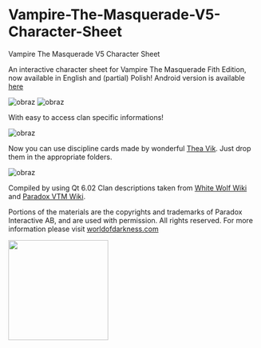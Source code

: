 # Vampire-The-Masquerade-V5-Character-Sheet
Vampire The Masquerade V5 Character Sheet

An interactive character sheet for Vampire The Masquerade Fith Edition, now available in English and (partial) Polish!
Android version is available [here](https://github.com/Pkow1999/vtm_sheet_androidPort)

![obraz](https://github.com/Pkow1999/Vampire-The-Masquerade-V5-Character-Sheet/assets/72875240/8e474c47-6385-4a52-b451-52d07b0914a5)
![obraz](https://github.com/Pkow1999/Vampire-The-Masquerade-V5-Character-Sheet/assets/72875240/14a84108-31d3-4c5d-999c-031132d21521)


With easy to access clan specific informations!

![obraz](https://github.com/Pkow1999/Vampire-The-Masquerade-V5-Character-Sheet/assets/72875240/1493da9c-4944-4bc0-8bd5-eabd7dc704c3)


Now you can use discipline cards made by wonderful [Thea Vik](https://www.storytellersvault.com/browse.php?author=Thea%20Vik). Just drop them in the appropriate folders.

![obraz](https://github.com/Pkow1999/Vampire-The-Masquerade-V5-Character-Sheet/assets/72875240/52e4b085-b603-49a9-a836-4434e80900b3)



Compiled by using Qt 6.02
Clan descriptions taken from [White Wolf Wiki](https://whitewolf.fandom.com/wiki/Main_Page) and [Paradox VTM Wiki](https://vtm.paradoxwikis.com/VTM_Wiki).

Portions of the materials are the copyrights and trademarks of Paradox Interactive AB, and are used with permission. All rights reserved. For more information please visit [worldofdarkness.com](https://www.worldofdarkness.com/)


<img src="https://github.com/Pkow1999/Vampire-The-Masquerade-V5-Character-Sheet/assets/72875240/94813a9e-620e-410a-913f-d4b91322c3cf" width="200" />
